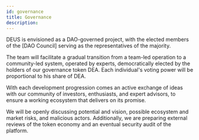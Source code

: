 ```yaml
---
id: governance
title: Governance 
description:
---
```


DEUS is envisioned as a DAO-governed project, with the elected members of the [DAO Council] serving as the representatives of the majority.

The team will facilitate a gradual transition from a team-led operation to a community-led system, operated by experts, democratically elected by the holders of our governance token DEA. Each individual's voting power will be proportional to his share of DEA.

With each development progression comes an active exchange of ideas with our community of investors, enthusiasts, and expert advisors, to ensure a working ecosystem that delivers on its promise.

We will be openly discussing potential and vision, possible ecosystem and market risks, and malicious actors. Additionally, we are preparing external reviews of the token economy and an eventual security audit of the platform.
